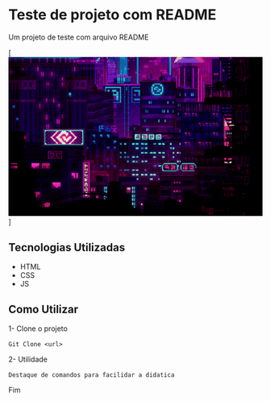 # Teste de projeto com README
Um projeto de teste com arquivo README

[<img src="./futuristic.gif" alt="Imagem da teela inicial do projeto xyz">]

## Tecnologias Utilizadas
- HTML
- CSS
- JS

## Como Utilizar

1- Clone o projeto
```
Git Clone <url>
```
2- Utilidade
```
Destaque de comandos para facilidar a didatica
```
Fim
